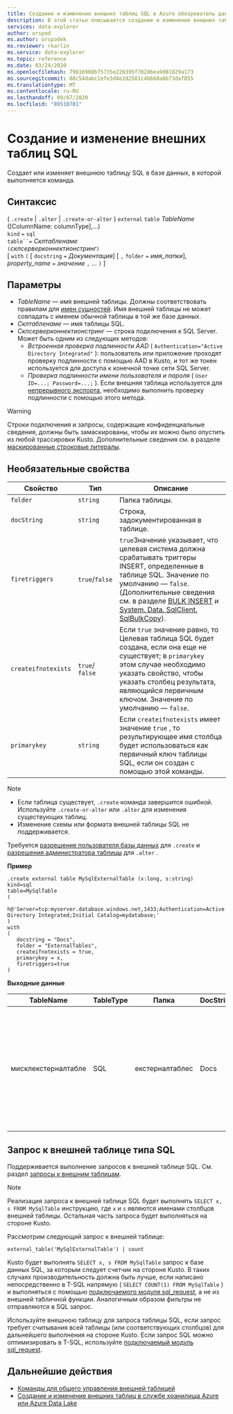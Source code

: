 ```yaml
---
title: Создание и изменение внешних таблиц SQL в Azure обозреватель данных
description: В этой статье описывается создание и изменение внешних таблиц SQL.
services: data-explorer
author: orspod
ms.author: orspodek
ms.reviewer: rkarlin
ms.service: data-explorer
ms.topic: reference
ms.date: 03/24/2020
ms.openlocfilehash: 79816960b75735e226395f70286ea9d81829a173
ms.sourcegitcommit: 08c54dabc1efe3d4e2d2581c4b668a6b73daf855
ms.translationtype: MT
ms.contentlocale: ru-RU
ms.lasthandoff: 09/07/2020
ms.locfileid: "89510701"
---
```

# <a name="create-and-alter-external-sql-tables"></a>Создание и изменение внешних таблиц SQL

Создает или изменяет внешнюю таблицу SQL в базе данных, в которой выполняется команда.  

## <a name="syntax"></a>Синтаксис

( `.create`  |  `.alter`  |  `.create-or-alter` ) `external` `table` *TableName* ([ColumnName: columnType],...)  
`kind` `=` `sql`  
`table``=` *Склтабленаме*  
`(`*склсерверконнектионстринг*`)`  
[ `with` `(` [ `docstring` `=` *Документация*] [ `,` `folder` `=` *имя_папки*], *property_name* `=` *значение* `,` ... `)` ]

## <a name="parameters"></a>Параметры

* *TableName* — имя внешней таблицы. Должны соответствовать правилам для [имен сущностей](../query/schema-entities/entity-names.md). Имя внешней таблицы не может совпадать с именем обычной таблицы в той же базе данных.
* *Склтабленаме* — имя таблицы SQL.
* *Склсерверконнектионстринг* — строка подключения к SQL Server. Может быть одним из следующих методов: 
  * *Встроенная проверка подлинности AAD* ( `Authentication="Active Directory Integrated"` ): пользователь или приложение проходят проверку подлинности с помощью AAD в Kusto, и тот же токен используется для доступа к конечной точке сети SQL Server.
  * *Проверка подлинности имени пользователя и пароля* ( `User ID=...; Password=...;` ). Если внешняя таблица используется для [непрерывного экспорта](data-export/continuous-data-export.md), необходимо выполнить проверку подлинности с помощью этого метода. 

> [!WARNING]
> Строки подключения и запросы, содержащие конфиденциальные сведения, должны быть замаскированы, чтобы их можно было опустить из любой трассировки Kusto. Дополнительные сведения см. в разделе [маскированные строковые литералы](../query/scalar-data-types/string.md#obfuscated-string-literals).

## <a name="optional-properties"></a>Необязательные свойства

| Свойство            | Тип            | Описание                          |
|---------------------|-----------------|---------------------------------------------------------------------------------------------------|
| `folder`            | `string`        | Папка таблицы.                  |
| `docString`         | `string`        | Строка, задокументированная в таблице.      |
| `firetriggers`      | `true`/`false`  | `true`Значение указывает, что целевая система должна срабатывать триггеры INSERT, определенные в таблице SQL. Значение по умолчанию — `false`. (Дополнительные сведения см. в разделе [BULK INSERT](https://msdn.microsoft.com/library/ms188365.aspx) и [System. Data. SqlClient. SqlBulkCopy](https://msdn.microsoft.com/library/system.data.sqlclient.sqlbulkcopy(v=vs.110).aspx)). |
| `createifnotexists` | `true`/ `false` | Если `true` значение равно, то Целевая таблица SQL будет создана, если она еще не существует; в `primarykey` этом случае необходимо указать свойство, чтобы указать столбец результата, являющийся первичным ключом. Значение по умолчанию — `false`.  |
| `primarykey`        | `string`        | Если `createifnotexists` имеет значение `true` , то результирующее имя столбца будет использоваться как первичный ключ таблицы SQL, если он создан с помощью этой команды.                  |

> [!NOTE]
> * Если таблица существует, `.create` команда завершится ошибкой. Используйте `.create-or-alter` или `.alter` для изменения существующих таблиц. 
> * Изменение схемы или формата внешней таблицы SQL не поддерживается. 

Требуется [разрешение пользователя базы данных](../management/access-control/role-based-authorization.md) для `.create` и [разрешения администратора таблицы](../management/access-control/role-based-authorization.md) для `.alter` . 
 
**Пример** 

```kusto
.create external table MySqlExternalTable (x:long, s:string) 
kind=sql
table=MySqlTable
( 
   h@'Server=tcp:myserver.database.windows.net,1433;Authentication=Active Directory Integrated;Initial Catalog=mydatabase;'
)
with 
(
   docstring = "Docs",
   folder = "ExternalTables", 
   createifnotexists = true,
   primarykey = x,
   firetriggers=true
)  
```

**Выходные данные**

| TableName   | TableType | Папка         | DocString | Свойства                            |
|-------------|-----------|----------------|-----------|---------------------------------------|
| мисклекстерналтабле | SQL       | екстерналтаблес | Docs      | {<br>  "Таржетентитикинд": "склтабле" ",<br>  "Таржетентитинаме": "Мисклтабле",<br>  "Таржетентитиконнектионстринг": "Server = TCP:мисервер. Database. Windows. NET, 1433; Authentication = Active Directory интегрирован; исходный каталог = MyDatabase; ",<br>  "Фиретригжерс": true,<br>  "CreateIfNotExists": true,<br>  "PrimaryKey": "x"<br>} |

## <a name="querying-an-external-table-of-type-sql"></a>Запрос к внешней таблице типа SQL

Поддерживается выполнение запросов к внешней таблице SQL. См. раздел [запросы к внешним таблицам](../../data-lake-query-data.md). 

> [!Note]
> Реализация запроса к внешней таблице SQL будет выполнять `SELECT x, s FROM MySqlTable` инструкцию, где `x` и `s` являются именами столбцов внешней таблицы. Остальная часть запроса будет выполняться на стороне Kusto.

Рассмотрим следующий запрос к внешней таблице: 

```kusto
external_table('MySqlExternalTable') | count
```

Kusto будет выполнять `SELECT x, s FROM MySqlTable` запрос к базе данных SQL, за которым следует счетчик на стороне Kusto. В таких случаях производительность должна быть лучше, если написано непосредственно в T-SQL напрямую ( `SELECT COUNT(1) FROM MySqlTable` ) и выполняться с помощью [подключаемого модуля sql_request](../query/sqlrequestplugin.md), а не из внешней табличной функции. Аналогичным образом фильтры не отправляются в SQL запрос.  

Используйте внешнюю таблицу для запроса таблицы SQL, если запрос требует считывания всей таблицы (или соответствующих столбцов) для дальнейшего выполнения на стороне Kusto. Если запрос SQL можно оптимизировать в T-SQL, используйте [подключаемый модуль sql_request](../query/sqlrequestplugin.md).

## <a name="next-steps"></a>Дальнейшие действия

* [Команды для общего управления внешней таблицей](externaltables.md)
* [Создание и изменение внешних таблиц в службе хранилища Azure или Azure Data Lake](external-tables-azurestorage-azuredatalake.md)
